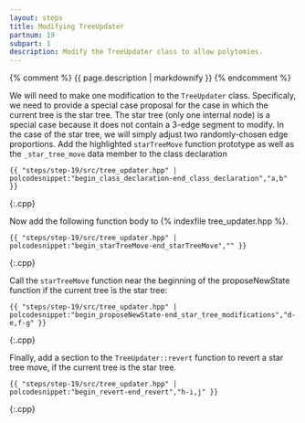 ```yaml
---
layout: steps
title: Modifying TreeUpdater
partnum: 19
subpart: 1
description: Modify the TreeUpdater class to allow polytomies.
---
```

{% comment %}
{{ page.description | markdownify }}
{% endcomment %}

We will need to make one modification to the `TreeUpdater` class. Specificaly, we need to provide a special case proposal for the case in which the current tree is the star tree. The star tree (only one internal node) is a special case because it does not contain a 3-edge segment to modify. In the case of the star tree, we will simply adjust two randomly-chosen edge proportions. Add the highlighted `starTreeMove` function prototype as well as the `_star_tree_move` data member to the class declaration
~~~~~~
{{ "steps/step-19/src/tree_updater.hpp" | polcodesnippet:"begin_class_declaration-end_class_declaration","a,b" }}
~~~~~~
{:.cpp}

Now add the following function body to {% indexfile tree_updater.hpp %}. 
~~~~~~
{{ "steps/step-19/src/tree_updater.hpp" | polcodesnippet:"begin_starTreeMove-end_starTreeMove","" }}
~~~~~~
{:.cpp}

Call the `starTreeMove` function near the beginning of the proposeNewState function if the current tree is the star tree:
~~~~~~
{{ "steps/step-19/src/tree_updater.hpp" | polcodesnippet:"begin_proposeNewState-end_star_tree_modifications","d-e,f-g" }}
~~~~~~
{:.cpp}

Finally, add a section to the `TreeUpdater::revert` function to revert a star tree move, if the current tree is the star tree.
~~~~~~
{{ "steps/step-19/src/tree_updater.hpp" | polcodesnippet:"begin_revert-end_revert","h-i,j" }}
~~~~~~
{:.cpp}
